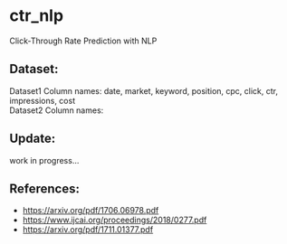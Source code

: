 # ctr_nlp
Click-Through Rate Prediction with NLP

## Dataset:
Dataset1 Column names: date, market, keyword, position, cpc, click, ctr, impressions, cost </br>
Dataset2 Column names: 


## Update:
work in progress...

## References:
- https://arxiv.org/pdf/1706.06978.pdf
- https://www.ijcai.org/proceedings/2018/0277.pdf
- https://arxiv.org/pdf/1711.01377.pdf
